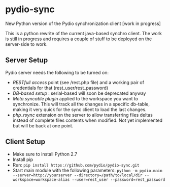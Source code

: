 pydio-sync
==========

New Python version of the Pydio synchronization client [work in progress]

This is a python rewrite of the current java-based synchro client. The work is still in progress and requires a couple of stuff to be deployed on the server-side to work. 

Server Setup
--
Pydio server needs the following to be turned on:
 * *RESTfull access* point (see /rest.php file) and a working pair of credentials for that (rest_user/rest_password)
 * *DB-based setup* : serial-based will soon be deprecated anyway
 * *Meta.syncable plugin* applied to the workspace you want to synchronize. This will track all the changes in a specific db-table, making it very quick for the sync client to load the last changes.
 * *php_rsync* extension on the server to allow transferring files deltas instead of complete files contents when modified. Not yet implemented but will be back at one point.

Client Setup
-- 
 * Make sure to install Python 2.7
 * Install pip
 * Run: ```pip install https://github.com/pydio/pydio-sync.git```
 * Start main module with the following parameters: ```python -m pydio.main --server=http://yourserver --directory=/path/to/local/dir --workspace=workspace-alias --user=rest_user --password=rest_password```
